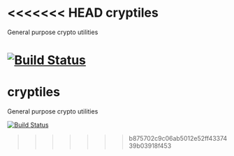 <<<<<<< HEAD
cryptiles
=========

General purpose crypto utilities

[![Build Status](https://secure.travis-ci.org/hueniverse/cryptiles.png)](http://travis-ci.org/hueniverse/cryptiles)
=======
cryptiles
=========

General purpose crypto utilities

[![Build Status](https://secure.travis-ci.org/hueniverse/cryptiles.png)](http://travis-ci.org/hueniverse/cryptiles)
>>>>>>> b875702c9c06ab5012e52ff4337439b03918f453
